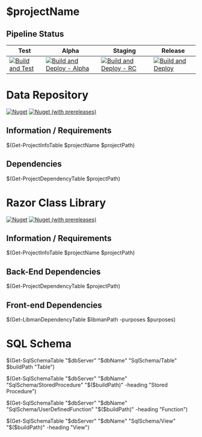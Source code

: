 <!-- $(
	## Add Poweshell template variables Here ##
	$projectName = "Jlw.LocalizedContent"
) -->
# $projectName

## Pipeline Status

| Test | Alpha | Staging | Release |
|-----|-----|-----|-----|
| [![Build and Test](https://github.com/JasonLWalker/$($projectName)/actions/workflows/build-test.yml/badge.svg)](https://github.com/JasonLWalker/$($projectName)/actions/workflows/build-test.yml) | [![Build and Deploy - Alpha](https://github.com/JasonLWalker/$($projectName)/actions/workflows/build-deploy-alpha.yml/badge.svg)](https://github.com/JasonLWalker/$($projectName)/actions/workflows/build-deploy-alpha.yml) | [![Build and Deploy - RC](https://github.com/JasonLWalker/$($projectName)/actions/workflows/build-deploy-rc.yml/badge.svg?branch=staging)](https://github.com/JasonLWalker/$($projectName)/actions/workflows/build-deploy-rc.yml) |[![Build and Deploy](https://github.com/JasonLWalker/$($projectName)/actions/workflows/build-deploy.yml/badge.svg)](https://github.com/JasonLWalker/$($projectName)/actions/workflows/build-deploy.yml) | 


# Data Repository
<!-- $( 
	$projectName = "Jlw.LocalizedContent.Data"
	$projectPath = "$($buildPath)**\$($projectName).csproj"
) -->
[![Nuget](https://img.shields.io/nuget/v/$($projectName)?label=$($projectName)%20%28release%29)](https://www.nuget.org/packages/$($projectName)/#versions-body-tab) [![Nuget (with prereleases)](https://img.shields.io/nuget/vpre/$($projectName)?label=$($projectName)%20%28preview%29)](https://www.nuget.org/packages/$($projectName)/#versions-body-tab)

## Information / Requirements
$(Get-ProjectInfoTable $projectName $projectPath)

## Dependencies

$(Get-ProjectDependencyTable $projectPath)

# Razor Class Library
<!-- $(
	$projectName = "jlw.LocalizedContent.Rcl"
	$projectPath = "$($buildPath)**\$($projectName).csproj"
	$libmanPath = "$($buildPath)\$($projectName)"
	$purposes = @{ 
		'datatables' = 'Display tables in user-friendly way'; 
		'twitter-bootstrap' = 'Responsive UI, layout, and design framework';
		'jquery' = 'Framework library used by other libraries for HTML, DOM, Event, and AJAX manipulation';
	}
) -->
[![Nuget](https://img.shields.io/nuget/v/$($projectName)?label=$($projectName)%20%28release%29)](https://www.nuget.org/packages/$($projectName)/#versions-body-tab) [![Nuget (with prereleases)](https://img.shields.io/nuget/vpre/$($projectName)?label=$($projectName)%20%28preview%29)](https://www.nuget.org/packages/$($projectName)/#versions-body-tab)
## Information / Requirements

$(Get-ProjectInfoTable $projectName $projectPath)

## Back-End Dependencies

$(Get-ProjectDependencyTable $projectPath)

## Front-end Dependencies
$(Get-LibmanDependencyTable $libmanPath -purposes $purposes)


<!-- $( 
	$dbServer = "(localdb)SqlLocalDb-SampleApp"
	$dbName = "LocalizedContent"
) -->
# SQL Schema

$(Get-SqlSchemaTable "$dbServer" "$dbName" "SqlSchema/Table" $buildPath "Table")

$(Get-SqlSchemaTable "$dbServer" "$dbName" "SqlSchema/StoredProcedure" "$($buildPath)" -heading "Stored Procedure")

$(Get-SqlSchemaTable "$dbServer" "$dbName" "SqlSchema/UserDefinedFunction" "$($buildPath)" -heading "Function")

$(Get-SqlSchemaTable "$dbServer" "$dbName" "SqlSchema/View" "$($buildPath)" -heading "View")

